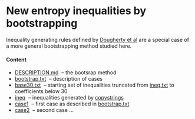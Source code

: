 New entropy inequalities by bootstrapping
=========================================

Inequality generating rules defined by [Dougherty et al](http://arxiv.org/pdf/1104.3602v1)
are a special case of a more general bootstrapping method studied here.

#### Content

* [DESCRIPTION.md](DESCRIPTION.md) &nbsp;&ndash; the bootsrap method
* [bootstrap.txt](bootstrp.txt) &nbsp;&ndash; description of cases
* [base30.txt](base30.txt) &nbsp;&ndash; starting set of inequalities
  truncated from [ineq.txt](ineq.txt) to coefficients below 30
* [ineq](ineq.txt) &nbsp;&ndash; inequalities generated by [copystrings](../copy)
* [case1](case1) &nbsp;&ndash; first case as described in
  [bootstrap.txt](bootstrap.txt)
* [case2](case2) &nbsp;&ndash; second case ...

